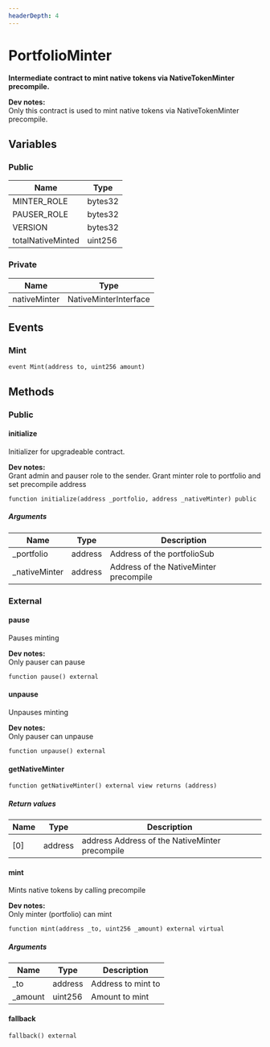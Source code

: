 ```yaml
---
headerDepth: 4
---
```


# PortfolioMinter

**Intermediate contract to mint native tokens via NativeTokenMinter precompile.**


**Dev notes:** \
Only this contract is used to mint native tokens via NativeTokenMinter precompile.



## Variables

### Public

| Name | Type |
| --- | --- |
| MINTER_ROLE | bytes32 |
| PAUSER_ROLE | bytes32 |
| VERSION | bytes32 |
| totalNativeMinted | uint256 |



### Private

| Name | Type |
| --- | --- |
| nativeMinter | NativeMinterInterface |

## Events

### Mint



```solidity:no-line-numbers
event Mint(address to, uint256 amount)
```



## Methods

### Public

#### initialize

Initializer for upgradeable contract.

**Dev notes:** \
Grant admin and pauser role to the sender. Grant minter role to portfolio and set precompile address

```solidity:no-line-numbers
function initialize(address _portfolio, address _nativeMinter) public
```

##### Arguments

| Name | Type | Description |
| ---- | ---- | ----------- |
| _portfolio | address | Address of the portfolioSub |
| _nativeMinter | address | Address of the NativeMinter precompile |



### External

#### pause

Pauses minting

**Dev notes:** \
Only pauser can pause

```solidity:no-line-numbers
function pause() external
```


#### unpause

Unpauses minting

**Dev notes:** \
Only pauser can unpause

```solidity:no-line-numbers
function unpause() external
```


#### getNativeMinter



```solidity:no-line-numbers
function getNativeMinter() external view returns (address)
```


##### Return values

| Name | Type | Description |
| ---- | ---- | ----------- |
| [0] | address | address  Address of the NativeMinter precompile |

#### mint

Mints native tokens by calling precompile

**Dev notes:** \
Only minter (portfolio) can mint

```solidity:no-line-numbers
function mint(address _to, uint256 _amount) external virtual
```

##### Arguments

| Name | Type | Description |
| ---- | ---- | ----------- |
| _to | address | Address to mint to |
| _amount | uint256 | Amount to mint |


#### fallback



```solidity:no-line-numbers
fallback() external
```




